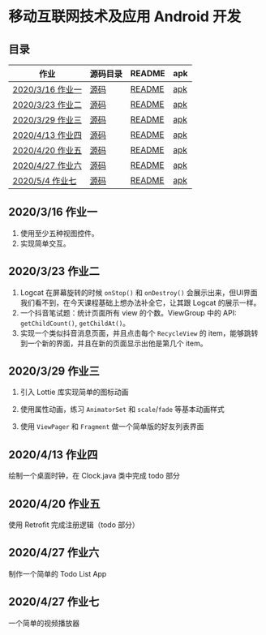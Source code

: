# 移动互联网技术及应用 Android 开发


## 目录

| 作业 | 源码目录 | README | apk |
| --- | --- | --- | --- |
| [2020/3/16 作业一](#2020316-作业一) | [源码](Homework1/) | [README](Homework1/README.md) | [apk](https://github.com/KagamineRinSuki/Android_Homework/releases/download/homework1_v2/Homework1.apk) |
| [2020/3/23 作业二](#2020323-作业二) | [源码](Homework2/) | [README](Homework2/README.md) | [apk](https://github.com/KagamineRinSuki/Android_Homework/releases/download/homework2_v1/Homework2.apk) |
| [2020/3/29 作业三](#2020329-作业三) | [源码](Homework3/) | [README](Homework3/README.md) | [apk](https://github.com/KagamineRinSuki/Android_Homework/releases/download/homework3_v1/Homework3.apk) |
| [2020/4/13 作业四](#2020413-作业四) | [源码](Homework4/) | [README](Homework4/README.md) | [apk](https://github.com/KagamineRinSuki/Android_Homework/releases/download/homework4_v1/Homework4.apk) |
| [2020/4/20 作业五](#2020420-作业五) | [源码](Homework5/) | [README](Homework5/README.md) | [apk](https://github.com/KagamineRinSuki/Android_Homework/releases/download/homework5_v1/Homework5.apk)|
| [2020/4/27 作业六](#2020427-作业六) | [源码](Homework6/) | [README](Homework6/README.md) | [apk](https://github.com/KagamineRinSuki/Android_Homework/releases/download/homework6_v1/Homework6.apk)|
| [2020/5/4 作业七](#2020427-作业七) | [源码](Homework7/) | [README](Homework7/README.md) | [apk](https://github.com/KagamineRinSuki/Android_Homework/releases/download/homework7_v1/Homework7.apk)|

## 2020/3/16 作业一

1. 使用至少五种视图控件。
2. 实现简单交互。

## 2020/3/23 作业二

1. Logcat 在屏幕旋转的时候 `onStop()` 和 `onDestroy()` 会展示出来，但UI界面我们看不到，在今天课程基础上想办法补全它，让其跟 Logcat 的展示一样。
2. 一个抖音笔试题：统计页面所有 view 的个数。ViewGroup 中的 API: `getChildCount()`, `getChildAt()`。
3. 实现一个类似抖音消息页面，并且点击每个 `RecycleView` 的 item，能够跳转到一个新的界面，并且在新的页面显示出他是第几个 item。

## 2020/3/29 作业三

1. 引入 Lottie 库实现简单的图标动画

2. 使用属性动画，练习 `AnimatorSet` 和 `scale`/`fade` 等基本动画样式

3. 使用 `ViewPager` 和 `Fragment` 做一个简单版的好友列表界面

## 2020/4/13 作业四

绘制一个桌面时钟，在 Clock.java 类中完成 todo 部分

## 2020/4/20 作业五

使用 Retrofit 完成注册逻辑（todo 部分）

## 2020/4/27 作业六

制作一个简单的 Todo List App

## 2020/4/27 作业七

一个简单的视频播放器